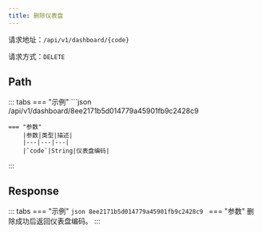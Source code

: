 ```yaml
---
title: 删除仪表盘
---
```


请求地址：`/api/v1/dashboard/{code}`

请求方式：`DELETE`

## Path

::: tabs
    === "示例"
        ```json
        /api/v1/dashboard/8ee2171b5d014779a45901fb9c2428c9
    
    === "参数"
        |参数|类型|描述|
        |---|---|---|
        |`code`|String|仪表盘编码|
:::

## Response

::: tabs
    === "示例"
        ```json
        8ee2171b5d014779a45901fb9c2428c9
        ```
    === "参数"
        删除成功后返回仪表盘编码。
:::